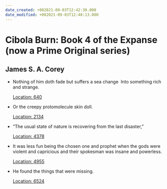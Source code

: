 ```yaml
---
date_created: +002021-09-03T12:42:30.000
date_modified: +002021-09-03T12:48:13.000
---
```


# Cibola Burn: Book 4 of the Expanse (now a Prime Original series)

## James S. A. Corey

- Nothing of him doth fade but suffers a sea change  Into something rich and strange.
    
    [Location: 640](kindle://book?action=open&asin=B00GFHFZY8&location=640)
    
- Or the creepy protomolecule skin doll.
    
    [Location: 2134](kindle://book?action=open&asin=B00GFHFZY8&location=2134)
    
- “The usual state of nature is recovering from the last disaster,”
    
    [Location: 4378](kindle://book?action=open&asin=B00GFHFZY8&location=4378)
    
- It was less fun being the chosen one and prophet when the gods were violent and capricious and their spokesman was insane and powerless.
    
    [Location: 4955](kindle://book?action=open&asin=B00GFHFZY8&location=4955)
    
- He found the things that were missing.
    
    [Location: 6524](kindle://book?action=open&asin=B00GFHFZY8&location=6524)
